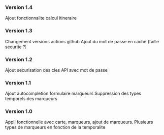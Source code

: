 ### Version 1.4

Ajout fonctionnalite calcul itineraire

### Version 1.3

Changement versions actions github
Ajout du mot de passe en cache (faille securite ?)

### Version 1.2

Ajout securisation des cles API avec mot de passe

### Version 1.1

Ajout autocompletion formulaire marqueurs
Suppression des types temporels des marqueurs

### Version 1.0

Appli fonctionnelle avec carte, marqueurs, ajout de marqueurs.
Plusieurs types de marqueurs en fonction de la temporalite
